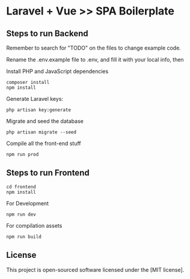 # Laravel + Vue >> SPA Boilerplate

## Steps to run Backend
Remember to search for "TODO" on the files to change example code.

Rename the .env.example file to .env, and fill it with your local info, then

Install PHP and JavaScript dependencies

    composer install
    npm install

Generate Laravel keys:

    php artisan key:generate

Migrate and seed the database

    php artisan migrate --seed

Compile all the front-end stuff

    npm run prod

## Steps to run Frontend

    cd frontend
    npm install

For Development
    
    npm run dev

For compilation assets

    npm run build

## License

This project is open-sourced software licensed under the [MIT license].
